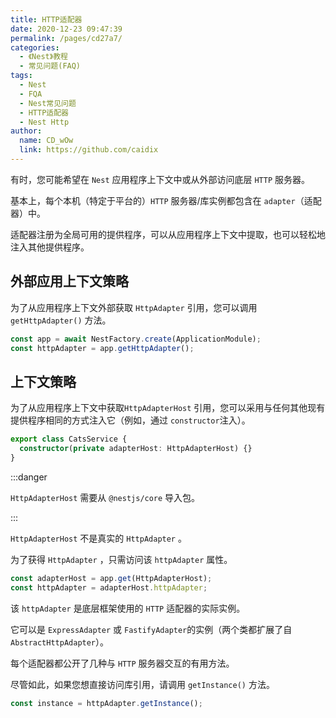 ```yaml
---
title: HTTP适配器
date: 2020-12-23 09:47:39
permalink: /pages/cd27a7/
categories:
  - 《Nest》教程
  - 常见问题(FAQ)
tags:
  - Nest
  - FQA
  - Nest常见问题
  - HTTP适配器
  - Nest Http
author: 
  name: CD_wOw
  link: https://github.com/caidix
---
```


有时，您可能希望在 `Nest` 应用程序上下文中或从外部访问底层 `HTTP` 服务器。

基本上，每个本机（特定于平台的）`HTTP` 服务器/库实例都包含在 `adapter`（适配器）中。

适配器注册为全局可用的提供程序，可以从应用程序上下文中提取，也可以轻松地注入其他提供程序。

## 外部应用上下文策略

为了从应用程序上下文外部获取 `HttpAdapter` 引用，您可以调用 `getHttpAdapter()` 方法。

```typescript
const app = await NestFactory.create(ApplicationModule);
const httpAdapter = app.getHttpAdapter();
```

## 上下文策略

为了从应用程序上下文中获取`HttpAdapterHost` 引用，您可以采用与任何其他现有提供程序相同的方式注入它（例如，通过 `constructor`注入）。

```typescript
export class CatsService {
  constructor(private adapterHost: HttpAdapterHost) {}
}
```

:::danger

`HttpAdapterHost` 需要从 `@nestjs/core` 导入包。

:::

`HttpAdapterHost` 不是真实的 `HttpAdapter` 。

为了获得 `HttpAdapter` ，只需访问该 `httpAdapter` 属性。

```typescript
const adapterHost = app.get(HttpAdapterHost);
const httpAdapter = adapterHost.httpAdapter;
```

该 `httpAdapter` 是底层框架使用的 `HTTP` 适配器的实际实例。

它可以是 `ExpressAdapter` 或 `FastifyAdapter`的实例（两个类都扩展了自`AbstractHttpAdapter`）。

每个适配器都公开了几种与 `HTTP` 服务器交互的有用方法。

尽管如此，如果您想直接访问库引用，请调用 `getInstance()` 方法。

```typescript
const instance = httpAdapter.getInstance();
```
